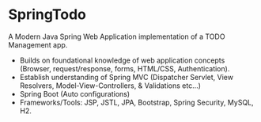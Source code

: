 # SpringTodo
A Modern Java Spring Web Application implementation of a TODO Management app. 

* Builds on foundational knowledge of web application concepts (Browser, request/response, forms, HTML/CSS, Authentication).
* Establish understanding of Spring MVC (Dispatcher Servlet, View Resolvers, Model-View-Controllers, & Validations etc...)
* Spring Boot (Auto configurations)
* Frameworks/Tools: JSP, JSTL, JPA, Bootstrap, Spring Security, MySQL, H2.
